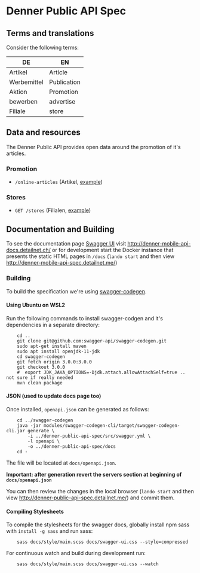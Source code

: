 # Denner Public API Spec

## Terms and translations
Consider the following terms:

| DE          | EN          |
|-------------|-------------|
| Artikel     | Article     |
| Werbemittel | Publication |
| Aktion      | Promotion   |
| bewerben    | advertise   |
| Filiale     | store       |

## Data and resources
The Denner Public API provides open data around the promotion of it's articles.

### Promotion

* `/online-articles` (Artikel, [example](examples/online-articles.json))

### Stores

* `GET /stores` (Filialen, [example](examples/stores.json))

## Documentation and Building

To see the documentation page [Swagger UI](https://swagger.io/tools/swagger-ui/) visit  http://denner-mobile-api-docs.detailnet.ch/ or 
for development start the Docker instance that presents the static HTML pages in `/docs`  (`lando start` and then view http://denner-mobile-api-spec.detailnet.me/)

### Building
To build the specification we're using [swagger-codegen](https://github.com/swagger-api/swagger-codegen).

#### Using Ubuntu on WSL2 
Run the following commands to install swagger-codgen and it's dependencies in a separate directory:

        cd ..
        git clone git@github.com:swagger-api/swagger-codegen.git
        sudo apt-get install maven
        sudo apt install openjdk-11-jdk
        cd swagger-codegen
        git fetch origin 3.0.0:3.0.0
        git checkout 3.0.0
        #  export JDK_JAVA_OPTIONS=-Djdk.attach.allowAttachSelf=true .. not sure if really needed
        mvn clean package

#### JSON (used to update docs page too)
Once installed, `openapi.json` can be generated as follows:

        cd ../swagger-codegen
        java -jar modules/swagger-codegen-cli/target/swagger-codegen-cli.jar generate \
            -i ../denner-public-api-spec/src/swagger.yml \
            -l openapi \
            -o ../denner-public-api-spec/docs
        cd -

The file will be located at `docs/openapi.json`.

**Important: after generation revert the servers section at beginning of `docs/openapi.json`**

You can then review the changes in the local browser (`lando start` and then view http://denner-public-api-spec.detailnet.me/) and commit them.

#### Compiling Stylesheets

To compile the stylesheets for the swagger docs, globally install npm sass with `install -g sass` and run sass:

        sass docs/style/main.scss docs/swagger-ui.css --style=compressed

For continuous watch and build during development run:

        sass docs/style/main.scss docs/swagger-ui.css --watch
